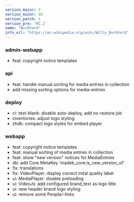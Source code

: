 ```yaml
---
version_major: 3
version_minor: 30
version_patch: 1
version_pre: 'RC.2'
name: "Burkhard"
info_url: "https://en.wikipedia.org/wiki/Willy_Burkhard"
---
```


### admin-webapp

- feat: copyright notice templates

### api

- feat: handle manual sorting for media entries in collection
- add missing sorting options for media-entries

### deploy

- ci: test-blank: disable auto-deploy, add no-restore job
- inventories: adjust logo styling
- zhdk: compact logo styles for embed player

### webapp

- feat: copyright notice templates
- feat: manual sorting of media entries in collection
- feat: show "new version" notices for MediaEntries
- db: add Core MetaKey 'madek_core:is_new_version_of'
- fix: translations
- fix: VideoPlayer: display correct inital quality label
- ui: MediaPlayer: disable preloading
- ui: VideoJs: add configured brand_text as logo title
- ui: new header brand logo styling
- ui: remove some People/-links

